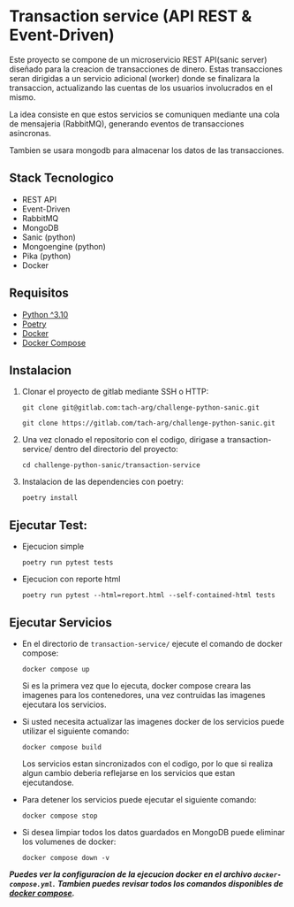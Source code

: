 # Transaction service (API REST & Event-Driven)

Este proyecto se compone de un microservicio REST API(sanic server) diseñado para la creacion de transacciones de dinero. 
Estas transacciones seran dirigidas a un servicio adicional (worker) donde se finalizara la transaccion, actualizando las cuentas de los usuarios involucrados en el mismo. 

La idea consiste en que estos servicios se comuniquen mediante una cola de mensajeria (RabbitMQ), generando eventos de transacciones asincronas.

Tambien se usara mongodb para almacenar los datos de las transacciones.

## Stack Tecnologico

* REST API
* Event-Driven
* RabbitMQ
* MongoDB
* Sanic (python)
* Mongoengine (python)
* Pika (python)
* Docker

## Requisitos

* [Python ^3.10](https://www.python.org/downloads/)
* [Poetry](https://python-poetry.org/docs/#installing-with-the-official-installer)
* [Docker](https://docs.docker.com/engine/install/)
* [Docker Compose](https://docs.docker.com/compose/install/)


## Instalacion

1. Clonar el proyecto de gitlab mediante SSH o HTTP:

   ```
   git clone git@gitlab.com:tach-arg/challenge-python-sanic.git 
   ```
   ```
   git clone https://gitlab.com/tach-arg/challenge-python-sanic.git
   ```
2. Una vez clonado el repositorio con el codigo, dirigase a transaction-service/ dentro del directorio del proyecto:
    ```
    cd challenge-python-sanic/transaction-service
    ```
3. Instalacion de las dependencies con poetry:

    ```
    poetry install
    ```

## Ejecutar Test:
   * Ejecucion simple
      ```
      poetry run pytest tests
      ```
   * Ejecucion con reporte html
      ```
      poetry run pytest --html=report.html --self-contained-html tests
      ```

## Ejecutar Servicios

* En el directorio de `transaction-service/` ejecute el comando de docker compose:
   ```
   docker compose up
   ```
   Si es la primera vez que lo ejecuta, docker compose creara las imagenes para los contenedores,
   una vez contruidas las imagenes ejecutara los servicios.


* Si usted necesita actualizar las imagenes docker de los servicios puede utilizar el siguiente comando:
   ```
   docker compose build
   ```
   Los servicios estan sincronizados con el codigo, por lo que si realiza algun cambio deberia 
   reflejarse en los servicios que estan ejecutandose.


* Para detener los servicios puede ejecutar el siguiente comando:
   ```
   docker compose stop
   ```
   
* Si desea limpiar todos los datos guardados en MongoDB puede eliminar los volumenes de docker:
   ```
   docker compose down -v
   ```

***Puedes ver la configuracion de la ejecucion docker en el archivo `docker-compose.yml`.***
***Tambien puedes revisar todos los comandos disponibles de [docker compose](https://docs.docker.com/compose/reference/).***

